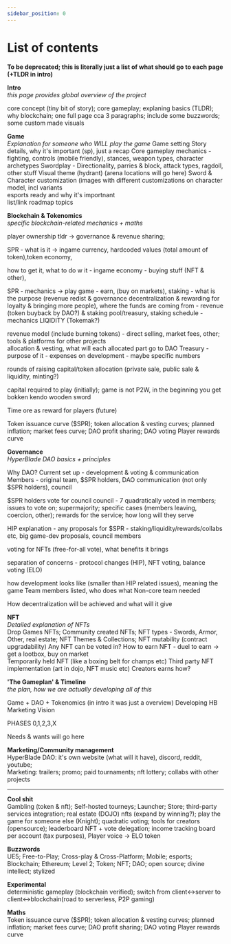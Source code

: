 ```yaml
---
sidebar_position: 0
---
```


# List of contents

**To be deprecated; this is literally just a list of what should go to each page (+TLDR in intro)**

**Intro**  
_this page provides global overview of the project_

core concept (tiny bit of story); core gameplay; explaning basics (TLDR); why blockchain; one full page cca 3 paragraphs; include some buzzwords; some custom made visuals

**Game**  
_Explanation for someone who WILL play the game_
Game setting
Story details, why it's important (sp), just a recap
Core gameplay mechanics - fighting, controls (mobile friendly), stances, weapon types, character archetypes
Swordplay - Directionality, parries & block, attack types, ragdoll, other stuff
Visual theme (hydrant) (arena locations will go here)
Sword & Character customization (images with different customizations on character model, incl variants  
esports ready and why it's importnant  
list/link roadmap topics

**Blockchain & Tokenomics**  
_specific blockchain-related mechanics + maths_

player ownership tldr -> governance & revenue sharing;

SPR - what is it -> ingame currency, hardcoded values (total amount of token),token economy,

how to get it, what to do w it - ingame economy - buying stuff (NFT & other),

SPR - mechanics -> play game - earn, (buy on markets), staking - what is the purpose (revenue redist & governance decentralization & rewarding for loyalty & bringing more people), where the funds are coming from - revenue (token buyback by DAO?) & staking pool/treasury, staking schedule - mechanics
LIQIDITY (Tokemak?)

revenue model (include burning tokens) - direct selling, market fees, other; tools & platforms for other projects  
allocation & vesting, what will each allocated part go to
DAO Treasury - purpose of it - expenses on development - maybe specific numbers

rounds of raising capital/token allocation (private sale, public sale & liquidity, minting?)

capital required to play (initially); game is not P2W, in the beginning you get bokken kendo wooden sword

Time ore as reward for players (future)

Token issuance curve ($SPR); token allocation & vesting curves; planned inflation; market fees curve; DAO profit sharing; DAO voting
Player rewards curve

**Governance**  
_HyperBlade DAO basics + principles_

Why DAO?
Current set up - development & voting & communication
Members - original team, $SPR holders, DAO communication (not only $SPR holders), council

$SPR holders vote for council
council - 7 quadratically voted in members; issues to vote on; supermajority; specific cases (members leaving, coercion, other); rewards for the service; how long will they serve

HIP explanation - any proposals for $SPR - staking/liquidity/rewards/collabs etc, big game-dev proposals, council members

voting for NFTs (free-for-all vote), what benefits it brings

separation of concerns - protocol changes (HIP), NFT voting, balance voting (ELO)

how development looks like (smaller than HIP related issues), meaning the game
Team members listed, who does what
Non-core team needed

How decentralization will be achieved and what will it give

**NFT**  
_Detailed explanation of NFTs_  
Drop Games NFTs; Community created NFTs; NFT types - Swords, Armor, Other, real estate; NFT Themes & Collections; NFT mutability (contract upgradability)
Any NFT can be voted in?
How to earn NFT - duel to earn -> get a lootbox, buy on market  
Temporarily held NFT (like a boxing belt for champs etc)
Third party NFT implementation (art in dojo, NFT music etc)
Creators earns how?

<!-- **Technical part**
_how the game is built_
specific aspects tying game to blockchain
UE5; contracts & audits; L2 solution used; risks; store specific; DAO mechanisms; how to make purchases; or sell stuff; more graphs of token/NFT etc

security; accessibility; censorship resistance; decentralization -->

**'The Gameplan' & Timeline**  
_the plan, how we are actually developing all of this_

Game + DAO + Tokenomics (in intro it was just a overview)
Developing HB
Marketing
Vision

PHASES 0,1,2,3,X

Needs & wants will go here

**Marketing/Community management**  
HyperBlade DAO: it's own website (what will it have), discord, reddit, youtube;  
Marketing: trailers; promo; paid tournaments; nft lottery; collabs with other projects

---

**Cool shit**  
Gambling (token & nft); Self-hosted tourneys; Launcher; Store; third-party services integration; real estate (DOJO) nfts (expand by winning?); play the game for someone else (Knight); quadratic voting; tools for creators (opensource); leaderboard NFT + vote delegation; income tracking board per account (tax purposes), Player voice -> ELO token

**Buzzwords**  
UE5; Free-to-Play; Cross-play & Cross-Platform; Mobile; esports; Blockchain; Ethereum; Level 2; Token; NFT; DAO; open source; divine intellect; stylized

**Experimental**  
deterministic gameplay (blockchain verified); switch from client<->server to client<->blockchain(road to serverless, P2P gaming)

**Maths**  
Token issuance curve ($SPR); token allocation & vesting curves; planned inflation; market fees curve; DAO profit sharing; DAO voting
Player rewards curve

<!-- Active player curves:

Three key values that Hyperblade NFTs have are: utility, artistry, and scarcity.
a = [(0,0),(1,1000),(2,2200),(3,2500),(4,3000),(5,4000),(6,3500),(7,3200),(8,4800),(9,6500),(10,7500),(11,7700),(12,7000),(14,6800),(18,26600),(20,30000),(22,32000),(24,28000),(26,26000),(28,40000),(30,20000),(32,15000),(34,11000),(36,12000)]

$$
\left(\frac{-3x^{3/2}}{x^{-1/3}}\right)^{3}
$$

Let $f:[a,b]  to  R$ be Riemann integrable. Let $F:[a,b]\to\R$ be $F(x)=\int_{a}^{x}f(t)dt$. Then $$F$$ is continuous, and at all $x$ such that $f$ is continuous at $x$, $F$ is differentiable at $x$ with $F'(x)=f(x)$. -->

<!-- ---

Spacerock $SPR governance token, earned by staking/playing/NFT trade/completing tasks in Hypergraph. Keep your shit staked for set periods of time to earn even more $$$ (or even nfts!), LIST MORE INCENTIVES FOR PRICE TO MOON

Decentralized game with it's own universe, we aim for the players and creators to become the owners of the platform itself. Tokenholders will be able to participate in voting/creating tasks/get a revenue share (coming primary from sales fees/nft creation fees/yield farming/classic revenue stream)

Play to earn (how to get token), which incentivises players to play lol:
duel to earn
scheduled tourneys
participating in stuff like - voting (gov and NFT)
rewards for minting/creating NFT
reimbursing marketplace fees

In the near future, Drop DAO will be fully self managed as it should be all through Hypergraph.
Hypergraph is Drop's bleeding edge free-for-all project management platform, where tasks are linked in nodes. Earn $SPR by completing tasks (via Drop DAO)

Token Allocation & Release schedule:

1. DROP DAO Treasury
2. DROP Games (Drop corporation)
3. Market Sale (whether private/public)
4. Some mfers (advisors?)

Drop DAO allocates $SPR for:

1. Internal HB Economy
2. Token economy

x. Third party incentives (voted in by DAO)

**Voting:** \
Initally it's Drop Games calling all the shots, later the community will take the rule through the DAO

HOWEVER - it's actual players who should be guiding where the game goes gameplay-wise, since it's them who play the game
Voting on NFTs can involve $SPR holders

Quadratic voting with delegation is the preferred way of voting

**ELO Token:** \
Proposed idea: player-participation token - think ELO score, when players play the game they earn the token -> finishing matches, winning over better opponents in ranked, leaderboard with the list of players rated by ELO token. fixed rate hyperinflation (tokens earned this year will have half the voting power compared to the amount of tokens you'd earn by playing/winning the same amount of matches the next year) you can vote (quadratically) with this token, this leads to active players being able to participate in game-balance affecting decisions. Token is non-transferable (you can't sell it), but you can delegate your token to players you choose (i.e. select the player on the leaderboard with the same playstyle and give him your voting power).

## Roadmap

Well do tons of good shit over the time

##

Enter the game
At first (semi-closed game), there should be some capital reuquirement to play the game, which should be eventually lowered or abolished (after all we want to have a game thats accessible for all) -->

<!-- Duel to Earn
Community owned, DAO governance, players are involved in governance and receive a share from the earnings (they duel to earn, then stake their tokens)
Hyperblade = Blade Symphony with NFTs

Game First. Everything else is built as an infrastructure around it. Game must be fun to play. Game must be playable and accessible.

You fight opponenets with swords and earn monies that you can spend on NFTs n shit, players own their NFTS and are able to do anything with em.

This is a cool game because its on Unreal 5 and its free-to-play and will be opensource with fucking blockchain and NFT.

Connect with your metamask account, download the game **_Duel to earn_**

The point of this game is for players to enjoy the gameplay, posibilities to earn are just as important for the sake of us getting rich.



## Voting & ELO token _(yeah Tim, this will be better for HIP)_

Kicks in later with full Hyperblade DAO adoption, playerz only. 

Earn this token by playing the game and winning over players, classic ELO scoring system. Easy to understand for players coming from other games. (Winning over better players gives you more $ELO than over lower ranked opponents).

$ELO is always tied to players account/blockchain address.

Players will vote only on gameplay affecting decision (balance, etc), quadratic voting with delegation. Delegate (you can pick your favorite player on the leaderboard),

whoever can propose the change, the change will be added as a task to the DAO system, price will be set like in Gitcoin DAO, and covered by Hyperblade treasury, it should rise if nobody is taking/completing the task. After verifying the completion and validity (should reviewers be staking their $SPR token?) reward will be released from the escrow account.

_Who will be deciding on new content? $SPR or $ELO (i lean towards $SPR) players will dgaf about the cost of the implementation of their desired changes, and it won't be them paying out the bounties/rewards, as it will come out of the treasury-_

Vote and you will roll for an NFT (doesn't matter if delegated or not), you got to open your lootbox or it won't be activated
This roll will be based on your $ELO balance (not the tokens you were given delegation of), this gives top players way to earn even more as they can resell the NFTs

Drop Games will hold 200,000 token initially - frozen account, this will allow Drop Games to participate in the game affecting decision for smoother transition to DAO governance.

Every year there will be more token released and divided between current players (ELO system)

Year 0: 0

Year 1: 100,000

Year 2: 200,000

Year 3: 300,000

Year 4: 400,000

Year 5: 500,000

Year 6: 600,000

And so on

## Regarding Pay-to-Win

Hyperblade will always be accessible and fair to everyone irregards to how much capital they've put in.



 -->
